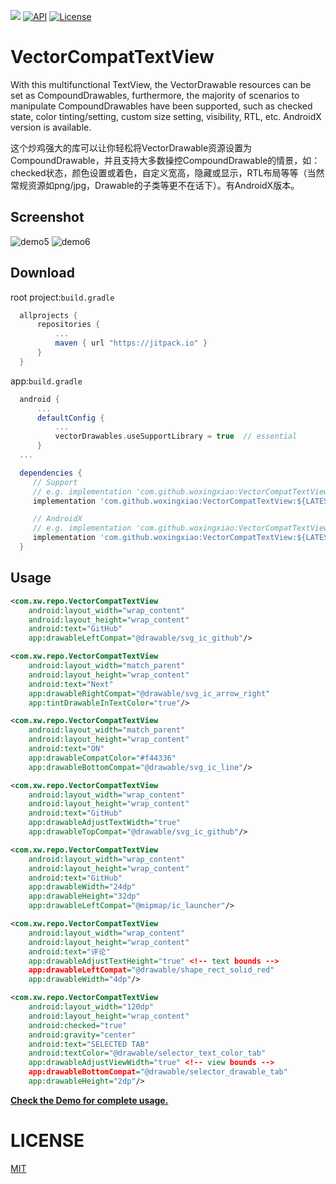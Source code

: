 [![](https://jitpack.io/v/woxingxiao/VectorCompatTextView.svg)](https://jitpack.io/#woxingxiao/VectorCompatTextView)
[![API](https://img.shields.io/badge/API-9%2B-blue.svg?style=flat)](https://android-arsenal.com/api?level=9)
[![License](http://img.shields.io/badge/license-MIT-green.svg?style=flat)]()
# VectorCompatTextView

With this multifunctional TextView, the VectorDrawable resources can be set as CompoundDrawables, furthermore, the majority of scenarios to manipulate CompoundDrawables have been supported, such as checked state, color tinting/setting, custom size setting, visibility, RTL, etc. AndroidX version is available.

这个炒鸡强大的库可以让你轻松将VectorDrawable资源设置为CompoundDrawable，并且支持大多数操控CompoundDrawable的情景，如：checked状态，颜色设置或着色，自定义宽高，隐藏或显示，RTL布局等等（当然常规资源如png/jpg，Drawable的子类等更不在话下）。有AndroidX版本。

## Screenshot
![demo5](https://github.com/woxingxiao/VectorCompatTextView/blob/master/screenshot/demo5.jpg) ![demo6](https://github.com/woxingxiao/VectorCompatTextView/blob/master/screenshot/demo6.gif)
## Download
root project:`build.gradle`
```groovy
  allprojects {
      repositories {
          ...
          maven { url "https://jitpack.io" }
      }
  }
```
app:`build.gradle`
```groovy
  android {
      ...
      defaultConfig {
          ...
          vectorDrawables.useSupportLibrary = true  // essential
      }
  ...

  dependencies {
     // Support
     // e.g. implementation 'com.github.woxingxiao:VectorCompatTextView:2.7'
     implementation 'com.github.woxingxiao:VectorCompatTextView:${LATEST_VERSION}'

     // AndroidX
     // e.g. implementation 'com.github.woxingxiao:VectorCompatTextView:2.7-androidx'
     implementation 'com.github.woxingxiao:VectorCompatTextView:${LATEST_VERSION}-androidx'
  }
```
## Usage
```xml
<com.xw.repo.VectorCompatTextView
    android:layout_width="wrap_content"
    android:layout_height="wrap_content"
    android:text="GitHub"
    app:drawableLeftCompat="@drawable/svg_ic_github"/>

<com.xw.repo.VectorCompatTextView
    android:layout_width="match_parent"
    android:layout_height="wrap_content"
    android:text="Next"
    app:drawableRightCompat="@drawable/svg_ic_arrow_right"
    app:tintDrawableInTextColor="true"/>

<com.xw.repo.VectorCompatTextView
    android:layout_width="match_parent"
    android:layout_height="wrap_content"
    android:text="ON"
    app:drawableCompatColor="#f44336"
    app:drawableBottomCompat="@drawable/svg_ic_line"/>

<com.xw.repo.VectorCompatTextView
    android:layout_width="wrap_content"
    android:layout_height="wrap_content"
    android:text="GitHub"
    app:drawableAdjustTextWidth="true"
    app:drawableTopCompat="@drawable/svg_ic_github"/>

<com.xw.repo.VectorCompatTextView
    android:layout_width="wrap_content"
    android:layout_height="wrap_content"
    android:text="GitHub"
    app:drawableWidth="24dp"
    app:drawableHeight="32dp"
    app:drawableLeftCompat="@mipmap/ic_launcher"/>

<com.xw.repo.VectorCompatTextView
    android:layout_width="wrap_content"
    android:layout_height="wrap_content"
    android:text="评论"
    app:drawableAdjustTextHeight="true" <!-- text bounds -->
    app:drawableLeftCompat="@drawable/shape_rect_solid_red"
    app:drawableWidth="4dp"/>

<com.xw.repo.VectorCompatTextView
    android:layout_width="120dp"
    android:layout_height="wrap_content"
    android:checked="true"
    android:gravity="center"
    android:text="SELECTED TAB"
    android:textColor="@drawable/selector_text_color_tab"
    app:drawableAdjustViewWidth="true" <!-- view bounds -->
    app:drawableBottomCompat="@drawable/selector_drawable_tab"
    app:drawableHeight="2dp"/>
```
[**Check the Demo for complete usage.**](https://github.com/woxingxiao/VectorCompatTextView/blob/master/app/src/main/java/com/xw/sample/vectorcompattextview/MainActivity.java)
# LICENSE
[MIT](https://github.com/woxingxiao/VectorCompatTextView/blob/master/LICENSE)
